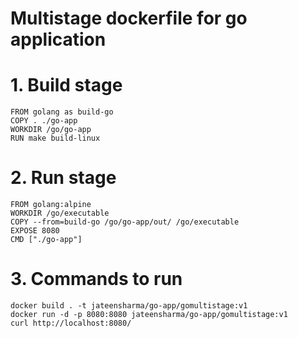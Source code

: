 # Multistage dockerfile for go application

# 1. Build stage
    FROM golang as build-go
    COPY . ./go-app
    WORKDIR /go/go-app
    RUN make build-linux

# 2. Run stage
    FROM golang:alpine
    WORKDIR /go/executable
    COPY --from=build-go /go/go-app/out/ /go/executable
    EXPOSE 8080
    CMD ["./go-app"]

# 3. Commands to run
    docker build . -t jateensharma/go-app/gomultistage:v1
    docker run -d -p 8080:8080 jateensharma/go-app/gomultistage:v1
    curl http://localhost:8080/
